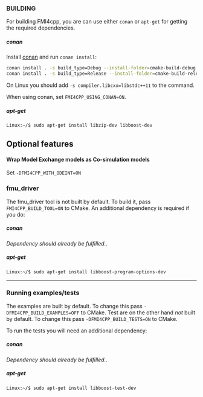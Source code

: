 ### BUILDING

For building FMI4cpp, you are can use either `conan` or `apt-get` for getting the required dependencies.

##### conan

Install [conan](https://conan.io/) and run `conan install`:

```bash
conan install . -s build_type=Debug --install-folder=cmake-build-debug
conan install . -s build_type=Release --install-folder=cmake-build-release
```

On Linux you should add `-s compiler.libcxx=libstdc++11` to the command.

When using conan, set `FMI4CPP_USING_CONAN=ON`.

##### apt-get

```bash
Linux:~/$ sudo apt-get install libzip-dev libboost-dev
``` 


## Optional features

#### Wrap Model Exchange models as Co-simulation models

Set `-DFMI4CPP_WITH_ODEINT=ON`


### fmu_driver

The fmu_driver tool is not built by default. To build it, pass ```FMI4CPP_BUILD_TOOL=ON``` to CMake. 
An additional dependency is required if you do:

##### conan
_Dependency should already be fulfilled.._

##### apt-get
```bash
Linux:~/$ sudo apt-get install libboost-program-options-dev
```

---


### Running examples/tests

The examples are built by default. To change this pass ```-DFMI4CPP_BUILD_EXAMPLES=OFF``` to CMake.
Test are on the other hand _not_ built by default. To change this pass ```-DFMI4CPP_BUILD_TESTS=ON``` to CMake.

To run the tests you will need an additional dependency:

##### conan
_Dependency should already be fulfilled.._

##### apt-get
```bash
Linux:~/$ sudo apt-get install libboost-test-dev
```
